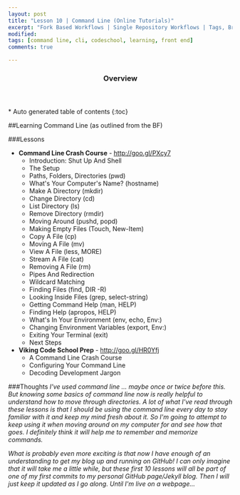 ```yaml
---
layout: post
title: "Lesson 10 | Command Line (Online Tutorials)"
excerpt: "Fork Based Workflows | Single Repository Workflows | Tags, Branches, and Releases | Issues, Wiki's, and GitHub Pages | Managing and Securing GitHub | Automating GitHub"
modified: 
tags: [command line, cli, codeschool, learning, front end]
comments: true

---
```


<section id="table-of-contents" class="toc">
  <header>
    <h3>Overview</h3>
  </header>
<div id="drawer" markdown="1">
*  Auto generated table of contents
{:toc}
</div>
</section><!-- /#table-of-contents -->

##Learning Command Line (as outlined from the BF)

###Lessons
- __Command Line Crash Course__ - <http://goo.gl/PXcy7> 
	- Introduction: Shut Up And Shell
	- The Setup
	- Paths, Folders, Directories (pwd)
	- What's Your Computer's Name? (hostname)
	- Make A Directory (mkdir)
	- Change Directory (cd)
	- List Directory (ls)
	- Remove Directory (rmdir)
	- Moving Around (pushd, popd)
	- Making Empty Files (Touch, New-Item)
	- Copy A File (cp)
	- Moving A File (mv)
	- View A File (less, MORE)
	- Stream A File (cat)
	- Removing A File (rm)
	- Pipes And Redirection
	- Wildcard Matching
	- Finding Files (find, DIR -R)
	- Looking Inside Files (grep, select-string)
	- Getting Command Help (man, HELP)
	- Finding Help (apropos, HELP)
	- What's In Your Environment (env, echo, Env:)
	- Changing Environment Variables (export, Env:)
	- Exiting Your Terminal (exit)
	- Next Steps
- __Viking Code School Prep__ - <http://goo.gl/HR0Yfj>
	- A Command Line Crash Course
	- Configuring Your Command Line
	- Decoding Development Jargon

###Thoughts
_I've used command line ... maybe once or twice before this. But knowing some basics of command line now is really helpful to understand how to move through directories. A lot of what I've read through these lessons is that I should be using the command line every day to stay familiar with it and keep my mind fresh about it. So I'm going to attempt to keep using it when moving around on my computer for and see how that goes. I definitely think it will help me to remember and memorize commands._

_What is probably even more exciting is that now I have enough of an understanding to get my blog up and running on GitHub! I can only imagine that it will take me a little while, but these first 10 lessons will all be part of one of my first commits to my personal GitHub page/Jekyll blog. Then I will just keep it updated as I go along. Until I'm live on a webpage..._